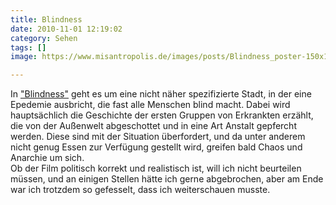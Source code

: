 ```yaml
---
title: Blindness
date: 2010-11-01 12:19:02
category: Sehen
tags: []
image: https://www.misantropolis.de/images/posts/Blindness_poster-150x150.jpg

---
```


In ["Blindness"](http://en.wikipedia.org/wiki/Blindness_%28film%29) geht es um eine nicht näher spezifizierte Stadt, in der eine Epedemie ausbricht, die fast alle Menschen blind macht. Dabei wird hauptsächlich die Geschichte der ersten Gruppen von Erkrankten erzählt, die von der Außenwelt abgeschottet und in eine Art Anstalt gepfercht werden. Diese sind mit der Situation überfordert, und da unter anderem nicht genug Essen zur Verfügung gestellt wird, greifen bald Chaos und Anarchie um sich.  
Ob der Film politisch korrekt und realistisch ist, will ich nicht beurteilen müssen, und an einigen Stellen hätte ich gerne abgebrochen, aber am Ende war ich trotzdem so gefesselt, dass ich weiterschauen musste.
